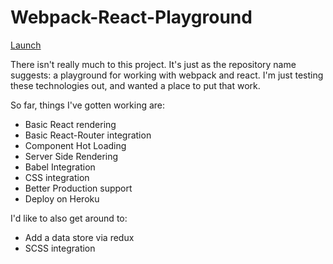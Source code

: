 # Webpack-React-Playground

[Launch](https://lit-sea-41628.herokuapp.com/)

There isn't really much to this project. It's just as the repository
name suggests: a playground for working with webpack and react. I'm
just testing these technologies out, and wanted a place to put that 
work.

So far, things I've gotten working are:
* Basic React rendering
* Basic React-Router integration
* Component Hot Loading
* Server Side Rendering
* Babel Integration
* CSS integration
* Better Production support
* Deploy on Heroku

I'd like to also get around to:
* Add a data store via redux
* SCSS integration